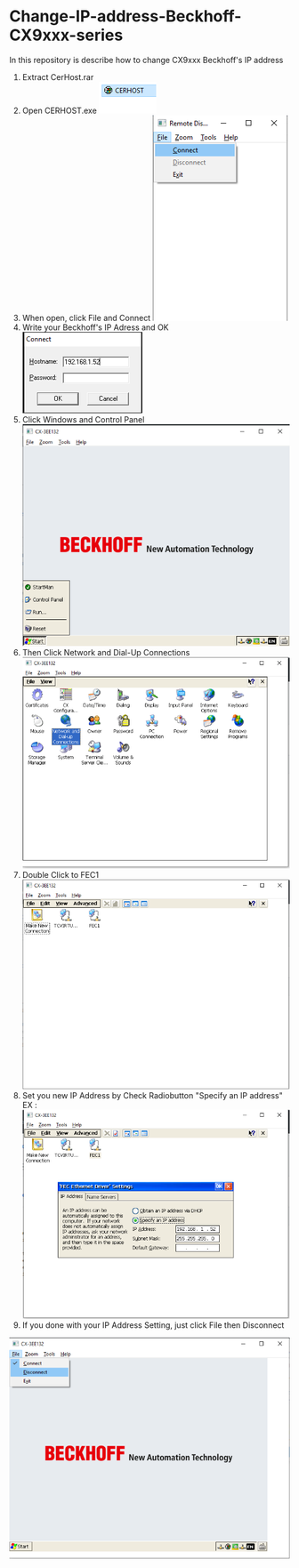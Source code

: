 # Change-IP-address-Beckhoff-CX9xxx-series
In this repository is describe how to change CX9xxx Beckhoff's IP address

1) Extract CerHost.rar
2) Open CERHOST.exe
<img src=/img/img1.PNG></img>
3) When open, click File and Connect
<img src=/img/img3.png></img>
4) Write your Beckhoff's IP Adress and OK
<img src=/img/img5.PNG></img>
5) Click Windows and Control Panel
<img src=/img/img8.PNG></img>
6) Then Click Network and Dial-Up Connections
<img src=/img/img9.PNG></img>
7) Double Click to FEC1
<img src=/img/img10.PNG></img>
8) Set you new IP Address by Check Radiobutton "Specify an IP address"
	EX :
<img src=/img/img11.PNG></img>
9) If you done with your IP Address Setting, just click File then Disconnect

<img src=/img/img12.png></img>
